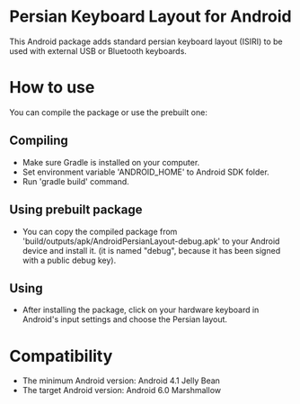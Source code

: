 # Persian Keyboard Layout for Android

This Android package adds standard persian keyboard layout (ISIRI) to be used with external USB or Bluetooth keyboards.

# How to use
You can compile the package or use the prebuilt one:

## Compiling
* Make sure Gradle is installed on your computer.
* Set environment variable 'ANDROID_HOME' to Android SDK folder.
* Run 'gradle build' command.

## Using prebuilt package
* You can copy the compiled package from 'build/outputs/apk/AndroidPersianLayout-debug.apk' to your Android device and install it. (it is named "debug", because it has been signed with a public debug key).

## Using
* After installing the package, click on your hardware keyboard in Android's input settings and choose the Persian layout.

# Compatibility
* The minimum Android version: Android 4.1 Jelly Bean
* The target Android version:  Android 6.0 Marshmallow
